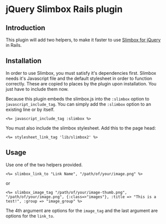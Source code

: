 jQuery Slimbox Rails plugin
=====================

Introduction
------------

This plugin will add two helpers, to make it faster to use [Slimbox for jQuery](http://leandrovieira.com/projects/jquery/slimbox/) in Rails.

Installation
------------

In order to use Slimbox, you must satisfy it's dependencies first. Slimbox needs it's Javascript file and 
the default stylesheet in order to function correctly. These are copied to places by the plugin upon installation.
You just have to include them now.

Because this plugin embeds the slimbox.js into the `:slimbox` option to `javascript_include_tag`.
You can simply add the `:slimbox` option to an existing line or by itself.

    <%= javascript_include_tag :slimbox %>

You must also include the slimbox stylesheet. Add this to the page head:

    <%= stylesheet_link_tag 'lib/slimbox2' %>


Usage
-----

Use one of the two helpers provided.

    <%= slimbox_link_to "Link Name", "/path/of/your/image.png" %> 
or

    <%= slimbox_image_tag "/path/of/your/image-thumb.png", "/path/of/your/image.png", {:class=>"images"}, :title => "This is a test!", :group => "image_group" %>

The 4th argument are options for the `image_tag` and the last argument are options for the `link_to`.
